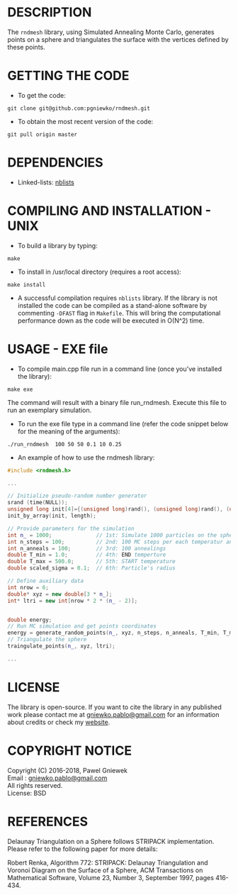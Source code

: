 DESCRIPTION
==================================================
The ```rndmesh``` library, using Simulated Annealing Monte Carlo, generates points on a sphere and
triangulates the surface with the vertices defined by these points.


GETTING THE CODE
==================================================
* To get the code:
```
git clone git@github.com:pgniewko/rndmesh.git
```

* To obtain the most recent version of the code:
```
git pull origin master
```

DEPENDENCIES
============
* Linked-lists: [nblists](https://github.com/pgniewko/nblists)


COMPILING AND INSTALLATION - UNIX
==================================================

* To build a library by typing:
```
make
```

* To install in /usr/local directory (requires a root access):
```
make install
```

* A successful compilation requires ```nblists``` library. If the library is not installed
the code can be compiled as a stand-alone software by commenting ```-DFAST``` flag in ```Makefile```.
This will bring the computational performance down as the code will be executed in O(N^2) time.


USAGE - EXE file
==================================================

* To compile main.cpp file run in a command line (once you've installed the library):
```
make exe
```

The command will result with a binary file run_rndmesh. Execute this file to run an exemplary simulation.

* To run the exe file type in a command line (refer the code snippet below for the meaning of the arguments):
```
./run_rndmesh  100 50 50 0.1 10 0.25
```

* An example of how to use the rndmesh library: 
```C++
#include <rndmesh.h>

...

// Initialize pseudo-random number generator
srand (time(NULL));
unsigned long init[4]={(unsigned long)rand(), (unsigned long)rand(), (unsigned long)rand(), (unsigned long)rand()}, length=4;
init_by_array(init, length);

// Provide parameters for the simulation
int n_ = 1000;              // 1st: Simulate 1000 particles on the sphere
int n_steps = 100;          // 2nd: 100 MC steps per each temperatur annealing
int n_anneals = 100;        // 3rd: 100 annealings 
double T_min = 1.0;         // 4th: END temperture
double T_max = 500.0;       // 5th: START temperature
double scaled_sigma = 0.1;  // 6th: Particle's radius 

// Define auxiliary data
int nrow = 6;
double* xyz = new double[3 * n_];
int* ltri = new int[nrow * 2 * (n_ - 2)];


double energy;
// Run MC simulation and get points coordinates
energy = generate_random_points(n_, xyz, n_steps, n_anneals, T_min, T_max, scaled_sigma);
// Triangulate the sphere
traingulate_points(n_, xyz, ltri);

...

```

LICENSE
=====
The library is open-source. If you want to cite the library in any published work please contact me at
gniewko.pablo@gmail.com for an information about credits or check my [website](http://meetpg.pl/notes.html).

COPYRIGHT NOTICE
================
Copyright (C) 2016-2018,  Pawel Gniewek  
Email  : gniewko.pablo@gmail.com     
All rights reserved.   
License: BSD  


REFERENCES
===============
Delaunay Triangulation on a Sphere follows STRIPACK implementation. 
Please refer to the following paper for more details:
    
Robert Renka,
Algorithm 772: STRIPACK: Delaunay Triangulation and Voronoi Diagram on the Surface of a Sphere,
ACM Transactions on Mathematical Software,
Volume 23, Number 3, September 1997, pages 416-434.
